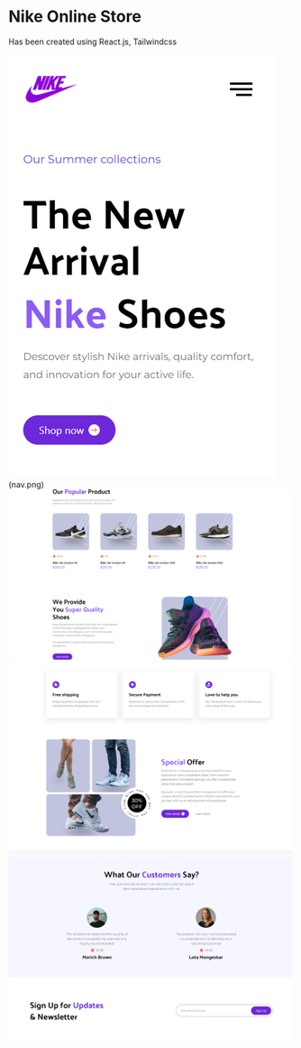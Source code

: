 # Nike Online Store

Has been created using React.js, Tailwindcss

![hero](nav.png)(nav.png)
![p1](p1.png)
![p2](p2.png)
![p3](p3.png)

